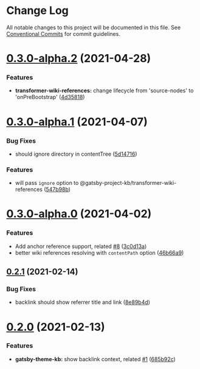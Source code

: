 # Change Log

All notable changes to this project will be documented in this file.
See [Conventional Commits](https://conventionalcommits.org) for commit guidelines.

# [0.3.0-alpha.2](https://github.com/hikerpig/gatsby-project-kb/compare/@gatsby-project-kb/transformer-wiki-references@0.3.0-alpha.1...@gatsby-project-kb/transformer-wiki-references@0.3.0-alpha.2) (2021-04-28)


### Features

* **transformer-wiki-references:** change lifecycle from 'source-nodes' to 'onPreBootstrap' ([4d35818](https://github.com/hikerpig/gatsby-project-kb/commit/4d35818598833e4741a9eec5eab13f4d21a92b59))





# [0.3.0-alpha.1](https://github.com/hikerpig/gatsby-project-kb/compare/@gatsby-project-kb/transformer-wiki-references@0.3.0-alpha.0...@gatsby-project-kb/transformer-wiki-references@0.3.0-alpha.1) (2021-04-07)


### Bug Fixes

* should ignore directory in contentTree ([5d14716](https://github.com/hikerpig/gatsby-project-kb/commit/5d14716a9287ac1d12e52f43105535c851c582fb))


### Features

* will pass `ignore` option to @gatsby-project-kb/transformer-wiki-references ([547b98b](https://github.com/hikerpig/gatsby-project-kb/commit/547b98b1dfd03b8f3c3171ade9bc43d0b35db6d6))





# [0.3.0-alpha.0](https://github.com/hikerpig/gatsby-project-kb/compare/@gatsby-project-kb/transformer-wiki-references@0.2.1...@gatsby-project-kb/transformer-wiki-references@0.3.0-alpha.0) (2021-04-02)


### Features

* Add anchor reference support, related [#8](https://github.com/hikerpig/gatsby-project-kb/issues/8) ([3c0d13a](https://github.com/hikerpig/gatsby-project-kb/commit/3c0d13a78146dc9b6bf1215af367fbd1e3a999d4))
* better wiki references resolving with `contentPath` option ([46b66a9](https://github.com/hikerpig/gatsby-project-kb/commit/46b66a973bbdd702dfadb523e9ab0ab91ed1d417))





## [0.2.1](https://github.com/hikerpig/gatsby-project-kb/compare/@gatsby-project-kb/transformer-wiki-references@0.2.0...@gatsby-project-kb/transformer-wiki-references@0.2.1) (2021-02-14)


### Bug Fixes

* backlink should show referrer title and link ([8e89b4d](https://github.com/hikerpig/gatsby-project-kb/commit/8e89b4d22f85a2dc3b0f4902f9530a4692e81161))





# [0.2.0](https://github.com/hikerpig/gatsby-project-kb/compare/@gatsby-project-kb/transformer-wiki-references@0.1.2...@gatsby-project-kb/transformer-wiki-references@0.2.0) (2021-02-13)


### Features

* **gatsby-theme-kb:** show backlink context, related [#1](https://github.com/hikerpig/gatsby-project-kb/issues/1) ([685b92c](https://github.com/hikerpig/gatsby-project-kb/commit/685b92c3970116cc593581f52ecc6e0b66b0c146))
